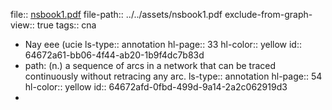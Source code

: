 file:: [nsbook1.pdf](../../assets/book1.pdf)
file-path:: ../../assets/nsbook1.pdf
exclude-from-graph-view:: true
tags:: cna

- Nay eee (ucie
  ls-type:: annotation
  hl-page:: 33
  hl-color:: yellow
  id:: 64672a61-bb06-4f44-ab20-1b9f4dc7b83d
- path: (n.) a sequence of arcs in a network that can be traced continuously without retracing any arc.
  ls-type:: annotation
  hl-page:: 54
  hl-color:: yellow
  id:: 64672afd-0fbd-499d-9a14-2a2c062919d3
-